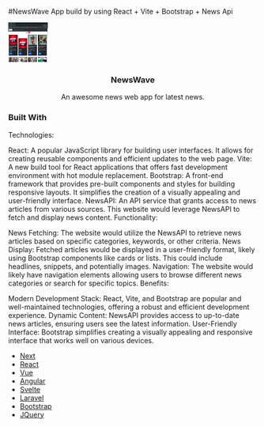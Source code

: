 #NewsWave App build by using React + Vite + Bootstrap + News Api 

           
<img src="	https://github.com/ergauravk/NewsWave/blob/main/Screenshot%202024-06-04%20122324.png?raw=true" alt="Logo" width="80" height="80">
</a>
<h3 align="center">NewsWave</h3>
<p align="center">
An awesome news web app for latest news.

</div>

 ### Built With

Technologies:

React: A popular JavaScript library for building user interfaces. It allows for creating reusable components and efficient updates to the web page.
Vite: A new build tool for React applications that offers fast development environment with hot module replacement.
Bootstrap: A front-end framework that provides pre-built components and styles for building responsive layouts. It simplifies the creation of a visually appealing and user-friendly interface.
NewsAPI: An API service that grants access to news articles from various sources. This website would leverage NewsAPI to fetch and display news content.
Functionality:

News Fetching: The website would utilize the NewsAPI to retrieve news articles based on specific categories, keywords, or other criteria.
News Display: Fetched articles would be displayed in a user-friendly format, likely using Bootstrap components like cards or lists. This could include headlines, snippets, and potentially images.
Navigation: The website would likely have navigation elements allowing users to browse different news categories or search for specific topics.
Benefits:

Modern Development Stack: React, Vite, and Bootstrap are popular and well-maintained technologies, offering a robust and efficient development experience.
Dynamic Content: NewsAPI provides access to up-to-date news articles, ensuring users see the latest information.
User-Friendly Interface: Bootstrap simplifies creating a visually appealing and responsive interface that works well on various devices.

- [Next](https://nextjs.org)
- [React](https://reactjs.org)
- [Vue](https://vuejs.org)
- [Angular](https://angular.io)
- [Svelte](https://svelte.dev)
- [Laravel](https://laravel.com)
- [Bootstrap](https://getbootstrap.com)
- [JQuery](https://jquery.com)
